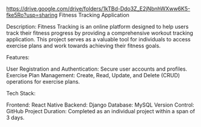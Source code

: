 https://drive.google.com/drive/folders/1kTBd-Ddo3Z_E2jNbnhWXww6K5-fke5Ro?usp=sharing
Fitness Tracking Application

Description:
Fitness Tracking is an online platform designed to help users track their fitness progress by providing a comprehensive workout tracking application. This project serves as a valuable tool for individuals to access exercise plans and work towards achieving their fitness goals.

Features:

User Registration and Authentication: Secure user accounts and profiles.
Exercise Plan Management: Create, Read, Update, and Delete (CRUD) operations for exercise plans.

Tech Stack:

Frontend: React Native
Backend: Django
Database: MySQL
Version Control: GitHub
Project Duration: Completed as an individual project within a span of 3 days.
